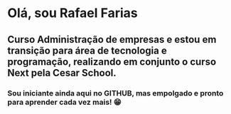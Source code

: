 # Olá, sou Rafael Farias
## Curso Administração de empresas e estou em transição para área de tecnologia e programação, realizando em conjunto o curso Next pela Cesar School.
### Sou **iniciante** ainda aqui no GITHUB, mas empolgado e pronto para aprender cada vez mais! 😁
